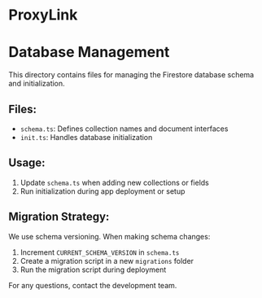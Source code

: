 # ProxyLink

# Database Management

This directory contains files for managing the Firestore database schema and initialization.

## Files:

- `schema.ts`: Defines collection names and document interfaces
- `init.ts`: Handles database initialization

## Usage:

1. Update `schema.ts` when adding new collections or fields
2. Run initialization during app deployment or setup

## Migration Strategy:

We use schema versioning. When making schema changes:

1. Increment `CURRENT_SCHEMA_VERSION` in `schema.ts`
2. Create a migration script in a new `migrations` folder
3. Run the migration script during deployment

For any questions, contact the development team.
